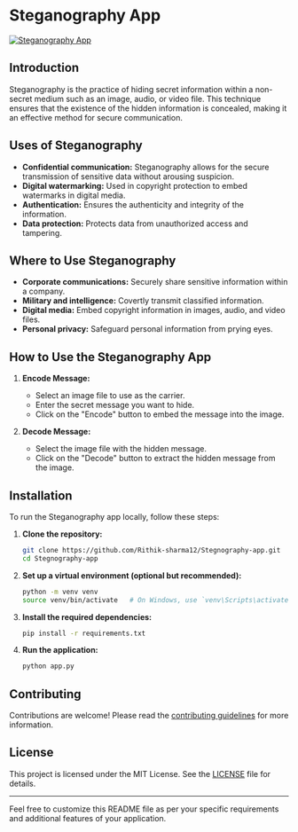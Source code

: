# Steganography App

[![Steganography App](https://i1.wp.com/blogger.googleusercontent.com/img/b/R29vZ2xl/AVvXsEhdjSzDRQmdJDWrwSXGW23pTfjt7KDf2VFnG9_zEToukuXyKJQFoMp7iPdsZXa734fvzMFuC2GGP9QEuvLb94S1P3twUuAoqXkcUwQxXQyQVaMc8oI5QyAypqSFlrLEIsCjWNCaYjChGBQ68xi-36U8U-rCc3PlqF6TaXsPjtdYRYbCeQWktmOPXn91zCrZ/s16000/Hackers%20Use%20Steganography%20Methods%20to%20Hide%20Malware%20in%20PNG%20File.webp?w=1600&resize=1600,900&ssl=1)](https://souvik28.netlify.app/)

## Introduction

Steganography is the practice of hiding secret information within a non-secret medium such as an image, audio, or video file. This technique ensures that the existence of the hidden information is concealed, making it an effective method for secure communication.

## Uses of Steganography

- **Confidential communication:** Steganography allows for the secure transmission of sensitive data without arousing suspicion.
- **Digital watermarking:** Used in copyright protection to embed watermarks in digital media.
- **Authentication:** Ensures the authenticity and integrity of the information.
- **Data protection:** Protects data from unauthorized access and tampering.

## Where to Use Steganography

- **Corporate communications:** Securely share sensitive information within a company.
- **Military and intelligence:** Covertly transmit classified information.
- **Digital media:** Embed copyright information in images, audio, and video files.
- **Personal privacy:** Safeguard personal information from prying eyes.

## How to Use the Steganography App

1. **Encode Message:**
   - Select an image file to use as the carrier.
   - Enter the secret message you want to hide.
   - Click on the "Encode" button to embed the message into the image.

2. **Decode Message:**
   - Select the image file with the hidden message.
   - Click on the "Decode" button to extract the hidden message from the image.

## Installation

To run the Steganography app locally, follow these steps:

1. **Clone the repository:**
   ```bash
   git clone https://github.com/Rithik-sharma12/Stegnography-app.git
   cd Stegnography-app
   ```

2. **Set up a virtual environment (optional but recommended):**
   ```bash
   python -m venv venv
   source venv/bin/activate   # On Windows, use `venv\Scripts\activate`
   ```

3. **Install the required dependencies:**
   ```bash
   pip install -r requirements.txt
   ```

4. **Run the application:**
   ```bash
   python app.py
   ```


## Contributing

Contributions are welcome! Please read the [contributing guidelines](CONTRIBUTING.md) for more information.

## License

This project is licensed under the MIT License. See the [LICENSE](LICENSE) file for details.

---

Feel free to customize this README file as per your specific requirements and additional features of your application.
